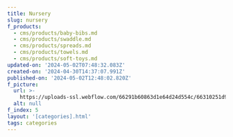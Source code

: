 ```yaml
---
title: Nursery
slug: nursery
f_products:
  - cms/products/baby-bibs.md
  - cms/products/swaddle.md
  - cms/products/spreads.md
  - cms/products/towels.md
  - cms/products/soft-toys.md
updated-on: '2024-05-02T07:48:32.083Z'
created-on: '2024-04-30T14:37:07.991Z'
published-on: '2024-05-02T12:48:02.820Z'
f_picture:
  url: >-
    https://uploads-ssl.webflow.com/66291b60863d1e64d24d554c/66310251d919dc1f0f25cf58_pexels-pavel-danilyuk-7055932.jpg
  alt: null
f_index: 5
layout: '[categories].html'
tags: categories
---
```



